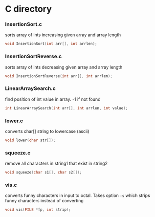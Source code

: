 # C directory

### InsertionSort.c
sorts array of ints increasing given array and array length
```c
void InsertionSort(int arr[], int arrlen);
```

### InsertionSortReverse.c
sorts array of ints decreasing given array and array length
```c
void InsertionSortReverse(int arr[], int arrlen);
```

### LinearArraySearch.c
find position of int value in array. -1 if not found
```c
int LinearArraySearch(int arr[], int arrlen, int value);
```

### lower.c
converts char[] string to lowercase (ascii)
```c
void lower(char str[]);
```

### squeeze.c
remove all characters in string1 that exist in string2
```c
void squeeze(char s1[], char s2[]);
```

### vis.c
converts funny characters in input to octal. Takes option `-s` which strips funny characters instead of converting
```c
void vis(FILE *fp, int strip);
```